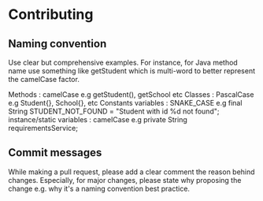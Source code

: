 
# Contributing

## Naming convention

Use clear but comprehensive examples. For instance, for Java method name use something like getStudent which is multi-word to better represent the camelCase factor.

Methods  : camelCase e.g getStudent(), getSchool etc
Classes  : PascalCase e.g Student{}, School{}, etc
Constants variables : SNAKE_CASE e.g  final String STUDENT_NOT_FOUND = "Student with id %d not found"; 
instance/static variables : camelCase e.g private String requirementsService;

## Commit messages

While making a pull request, please add a clear comment the reason behind changes. Especially, for major changes, please state why proposing the change e.g. why it's a naming convention best practice.